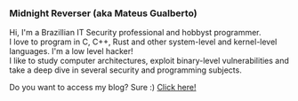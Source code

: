 ### Midnight Reverser (aka Mateus Gualberto)

Hi, I'm a Brazillian IT Security professional and hobbyst programmer.  
I love to program in C, C++, Rust and other system-level and kernel-level languages. I'm a low level hacker!  
I like to study computer architectures, exploit binary-level vulnerabilities and take a deep dive in several security and programming subjects. 

Do you want to access my blog? Sure :) [Click here!](https://blog.midnighthackings.com)

<!--
**midnight-rev/midnight-rev** is a ✨ _special_ ✨ repository because its `README.md` (this file) appears on your GitHub profile.

Here are some ideas to get you started:

- 🔭 I’m currently working on ...
- 🌱 I’m currently learning ...
- 👯 I’m looking to collaborate on ...
- 🤔 I’m looking for help with ...
- 💬 Ask me about ...
- 📫 How to reach me: ...
- 😄 Pronouns: ...
- ⚡ Fun fact: ...
-->
